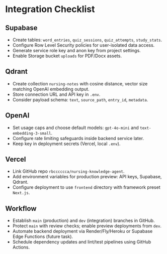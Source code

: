 # Integration Checklist

## Supabase
- Create tables: `word_entries`, `quiz_sessions`, `quiz_attempts`, `study_stats`.
- Configure Row Level Security policies for user-isolated data access.
- Generate service role key and anon key from project settings.
- Enable Storage bucket `uploads` for PDF/Docx assets.

## Qdrant
- Create collection `nursing-notes` with cosine distance, vector size matching OpenAI embedding output.
- Store connection URL and API key in `.env`.
- Consider payload schema: `text`, `source_path`, `entry_id`, `metadata`.

## OpenAI
- Set usage caps and choose default models: `gpt-4o-mini` and `text-embedding-3-small`.
- Configure rate limiting safeguards inside backend service later.
- Keep key in deployment secrets (Vercel, local `.env`).

## Vercel
- Link GitHub repo `rbcccccca/nursing-knowledge-agent`.
- Add environment variables for production preview: API keys, Supabase, Qdrant.
- Configure deployment to use `frontend` directory with framework preset `Next.js`.

## Workflow
- Establish `main` (production) and `dev` (integration) branches in GitHub.
- Protect `main` with review checks; enable preview deployments from `dev`.
- Automate backend deployment via Render/Fly/Heroku or Supabase Edge Functions (future task).
- Schedule dependency updates and lint/test pipelines using GitHub Actions.

